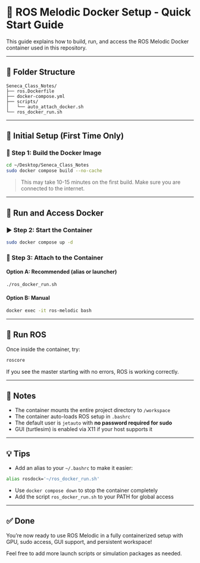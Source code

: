 # 🐳 ROS Melodic Docker Setup - Quick Start Guide

This guide explains how to build, run, and access the ROS Melodic Docker container used in this repository.

---

## 📁 Folder Structure

```
Seneca_Class_Notes/
├── ros.Dockerfile
├── docker-compose.yml
├── scripts/
│   └── auto_attach_docker.sh
└── ros_docker_run.sh
```

---

## 🚀 Initial Setup (First Time Only)

### 🔧 Step 1: Build the Docker Image

```bash
cd ~/Desktop/Seneca_Class_Notes
sudo docker compose build --no-cache
```

> This may take 10-15 minutes on the first build. Make sure you are connected to the internet.

---

## 🔄 Run and Access Docker

### ▶️ Step 2: Start the Container

```bash
sudo docker compose up -d
```

### 🔗 Step 3: Attach to the Container

#### Option A: Recommended (alias or launcher)

```bash
./ros_docker_run.sh
```

#### Option B: Manual

```bash
docker exec -it ros-melodic bash
```

---

## 🐢 Run ROS

Once inside the container, try:

```bash
roscore
```

If you see the master starting with no errors, ROS is working correctly.

---

## 🧠 Notes

* The container mounts the entire project directory to `/workspace`
* The container auto-loads ROS setup in `.bashrc`
* The default user is `jetauto` with **no password required for sudo**
* GUI (turtlesim) is enabled via X11 if your host supports it

---

## 💡 Tips

* Add an alias to your `~/.bashrc` to make it easier:

```bash
alias rosdock='~/ros_docker_run.sh'
```

* Use `docker compose down` to stop the container completely
* Add the script `ros_docker_run.sh` to your PATH for global access

---

## ✅ Done

You’re now ready to use ROS Melodic in a fully containerized setup with GPU, sudo access, GUI support, and persistent workspace!

Feel free to add more launch scripts or simulation packages as needed.
